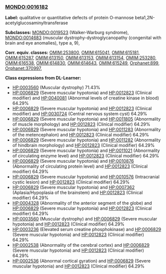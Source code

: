
### [MONDO:0016182](http://purl.obolibrary.org/obo/MONDO_0016182)
**Label:** qualitative or quantitative defects of protein O-mannose beta1,2N-acetylglucosaminyltransferase

**Subclasses:** [MONDO:0019523](http://purl.obolibrary.org/obo/MONDO_0019523) (Walker-Warburg syndrome), [MONDO:0014683](http://purl.obolibrary.org/obo/MONDO_0014683) (muscular dystrophy-dystroglycanopathy (congenital with brain and eye anomalies), type a, 9), 

**Corr. equiv. classes:** [OMIM:253800](http://purl.obolibrary.org/obo/OMIM_253800), [OMIM:615041](http://purl.obolibrary.org/obo/OMIM_615041), [OMIM:615181](http://purl.obolibrary.org/obo/OMIM_615181), [OMIM:615287](http://purl.obolibrary.org/obo/OMIM_615287), [OMIM:613150](http://purl.obolibrary.org/obo/OMIM_613150), [OMIM:613153](http://purl.obolibrary.org/obo/OMIM_613153), [OMIM:613154](http://purl.obolibrary.org/obo/OMIM_613154), [OMIM:253280](http://purl.obolibrary.org/obo/OMIM_253280), [OMIM:616538](http://purl.obolibrary.org/obo/OMIM_616538), [OMIM:614830](http://purl.obolibrary.org/obo/OMIM_614830), [OMIM:614643](http://purl.obolibrary.org/obo/OMIM_614643), [OMIM:615249](http://purl.obolibrary.org/obo/OMIM_615249), [Orphanet:899](http://www.orpha.net/ORDO/Orphanet_899), [Orphanet:370997](http://www.orpha.net/ORDO/Orphanet_370997), 

**Class expressions from DL-Learner:**

- [HP:0003560](http://purl.obolibrary.org/obo/HP_0003560) (Muscular dystrophy) 71.43%
- [HP:0006829](http://purl.obolibrary.org/obo/HP_0006829) (Severe muscular hypotonia) and [HP:0012823](http://purl.obolibrary.org/obo/HP_0012823) (Clinical modifier) and [HP:0040081](http://purl.obolibrary.org/obo/HP_0040081) (Abnormal levels of creatine kinase in blood) 64.29%
- [HP:0006829](http://purl.obolibrary.org/obo/HP_0006829) (Severe muscular hypotonia) and [HP:0012823](http://purl.obolibrary.org/obo/HP_0012823) (Clinical modifier) and [HP:0030724](http://purl.obolibrary.org/obo/HP_0030724) (Central nervous system cyst) 64.29%
- [HP:0006829](http://purl.obolibrary.org/obo/HP_0006829) (Severe muscular hypotonia) and [HP:0011805](http://purl.obolibrary.org/obo/HP_0011805) (Abnormality of muscle morphology) and [HP:0012823](http://purl.obolibrary.org/obo/HP_0012823) (Clinical modifier) 64.29%
- [HP:0006829](http://purl.obolibrary.org/obo/HP_0006829) (Severe muscular hypotonia) and [HP:0011283](http://purl.obolibrary.org/obo/HP_0011283) (Abnormality of the metencephalon) and [HP:0012823](http://purl.obolibrary.org/obo/HP_0012823) (Clinical modifier) 64.29%
- [HP:0006829](http://purl.obolibrary.org/obo/HP_0006829) (Severe muscular hypotonia) and [HP:0011282](http://purl.obolibrary.org/obo/HP_0011282) (Abnormality of hindbrain morphology) and [HP:0012823](http://purl.obolibrary.org/obo/HP_0012823) (Clinical modifier) 64.29%
- [HP:0006829](http://purl.obolibrary.org/obo/HP_0006829) (Severe muscular hypotonia) and [HP:0011021](http://purl.obolibrary.org/obo/HP_0011021) (Abnormality of circulating enzyme level) and [HP:0012823](http://purl.obolibrary.org/obo/HP_0012823) (Clinical modifier) 64.29%
- [HP:0006829](http://purl.obolibrary.org/obo/HP_0006829) (Severe muscular hypotonia) and [HP:0010876](http://purl.obolibrary.org/obo/HP_0010876) (Abnormality of circulating protein level) and [HP:0012823](http://purl.obolibrary.org/obo/HP_0012823) (Clinical modifier) 64.29%
- [HP:0006829](http://purl.obolibrary.org/obo/HP_0006829) (Severe muscular hypotonia) and [HP:0010576](http://purl.obolibrary.org/obo/HP_0010576) (Intracranial cystic lesion) and [HP:0012823](http://purl.obolibrary.org/obo/HP_0012823) (Clinical modifier) 64.29%
- [HP:0006829](http://purl.obolibrary.org/obo/HP_0006829) (Severe muscular hypotonia) and [HP:0007362](http://purl.obolibrary.org/obo/HP_0007362) (Aplasia/Hypoplasia of the brainstem) and [HP:0012823](http://purl.obolibrary.org/obo/HP_0012823) (Clinical modifier) 64.29%
- [HP:0004328](http://purl.obolibrary.org/obo/HP_0004328) (Abnormality of the anterior segment of the globe) and [HP:0006829](http://purl.obolibrary.org/obo/HP_0006829) (Severe muscular hypotonia) and [HP:0012823](http://purl.obolibrary.org/obo/HP_0012823) (Clinical modifier) 64.29%
- [HP:0003560](http://purl.obolibrary.org/obo/HP_0003560) (Muscular dystrophy) and [HP:0006829](http://purl.obolibrary.org/obo/HP_0006829) (Severe muscular hypotonia) and [HP:0012823](http://purl.obolibrary.org/obo/HP_0012823) (Clinical modifier) 64.29%
- [HP:0003236](http://purl.obolibrary.org/obo/HP_0003236) (Elevated serum creatine phosphokinase) and [HP:0006829](http://purl.obolibrary.org/obo/HP_0006829) (Severe muscular hypotonia) and [HP:0012823](http://purl.obolibrary.org/obo/HP_0012823) (Clinical modifier) 64.29%
- [HP:0002538](http://purl.obolibrary.org/obo/HP_0002538) (Abnormality of the cerebral cortex) and [HP:0006829](http://purl.obolibrary.org/obo/HP_0006829) (Severe muscular hypotonia) and [HP:0012823](http://purl.obolibrary.org/obo/HP_0012823) (Clinical modifier) 64.29%
- [HP:0002536](http://purl.obolibrary.org/obo/HP_0002536) (Abnormal cortical gyration) and [HP:0006829](http://purl.obolibrary.org/obo/HP_0006829) (Severe muscular hypotonia) and [HP:0012823](http://purl.obolibrary.org/obo/HP_0012823) (Clinical modifier) 64.29%


